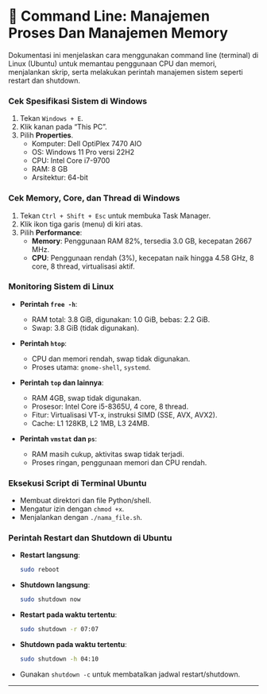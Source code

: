 
# 📁 Command Line: Manajemen Proses Dan Manajemen Memory

Dokumentasi ini menjelaskan cara menggunakan command line (terminal) di Linux (Ubuntu) untuk memantau penggunaan CPU dan memori, menjalankan skrip, serta melakukan perintah manajemen sistem seperti restart dan shutdown.

### Cek Spesifikasi Sistem di Windows
1. Tekan `Windows + E`.
2. Klik kanan pada “This PC”.
3. Pilih **Properties**.
   - Komputer: Dell OptiPlex 7470 AIO
   - OS: Windows 11 Pro versi 22H2
   - CPU: Intel Core i7-9700
   - RAM: 8 GB
   - Arsitektur: 64-bit

### Cek Memory, Core, dan Thread di Windows
1. Tekan `Ctrl + Shift + Esc` untuk membuka Task Manager.
2. Klik ikon tiga garis (menu) di kiri atas.
3. Pilih **Performance**:
   - **Memory**: Penggunaan RAM 82%, tersedia 3.0 GB, kecepatan 2667 MHz.
   - **CPU**: Penggunaan rendah (3%), kecepatan naik hingga 4.58 GHz, 8 core, 8 thread, virtualisasi aktif.

### Monitoring Sistem di Linux

- **Perintah `free -h`**:
  - RAM total: 3.8 GiB, digunakan: 1.0 GiB, bebas: 2.2 GiB.
  - Swap: 3.8 GiB (tidak digunakan).

- **Perintah `htop`**:
  - CPU dan memori rendah, swap tidak digunakan.
  - Proses utama: `gnome-shell`, `systemd`.

- **Perintah `top` dan lainnya**:
  - RAM 4GB, swap tidak digunakan.
  - Prosesor: Intel Core i5-8365U, 4 core, 8 thread.
  - Fitur: Virtualisasi VT-x, instruksi SIMD (SSE, AVX, AVX2).
  - Cache: L1 128KB, L2 1MB, L3 24MB.

- **Perintah `vmstat` dan `ps`**:
  - RAM masih cukup, aktivitas swap tidak terjadi.
  - Proses ringan, penggunaan memori dan CPU rendah.

### Eksekusi Script di Terminal Ubuntu
- Membuat direktori dan file Python/shell.
- Mengatur izin dengan `chmod +x`.
- Menjalankan dengan `./nama_file.sh`.

### Perintah Restart dan Shutdown di Ubuntu

- **Restart langsung**:
  ```bash
  sudo reboot
  ```

- **Shutdown langsung**:
  ```bash
  sudo shutdown now
  ```

- **Restart pada waktu tertentu**:
  ```bash
  sudo shutdown -r 07:07
  ```

- **Shutdown pada waktu tertentu**:
  ```bash
  sudo shutdown -h 04:10
  ```
- Gunakan `shutdown -c` untuk membatalkan jadwal restart/shutdown.

---
